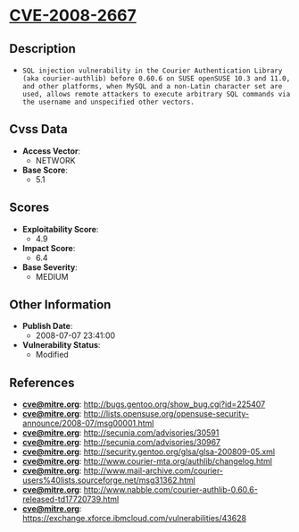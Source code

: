 
# [CVE-2008-2667](https://cve.mitre.org/cgi-bin/cvename.cgi?name=CVE-2008-2667)

## Description

- `SQL injection vulnerability in the Courier Authentication Library (aka courier-authlib) before 0.60.6 on SUSE openSUSE 10.3 and 11.0, and other platforms, when MySQL and a non-Latin character set are used, allows remote attackers to execute arbitrary SQL commands via the username and unspecified other vectors.`

## Cvss Data

- **Access Vector**:
  - NETWORK
- **Base Score**:
  - 5.1

## Scores

- **Exploitability Score**:
  - 4.9
- **Impact Score**:
  - 6.4
- **Base Severity**:
  - MEDIUM

## Other Information

- **Publish Date**:
  - 2008-07-07 23:41:00
- **Vulnerability Status**:
  - Modified

## References

- **cve@mitre.org**: http://bugs.gentoo.org/show_bug.cgi?id=225407
- **cve@mitre.org**: http://lists.opensuse.org/opensuse-security-announce/2008-07/msg00001.html
- **cve@mitre.org**: http://secunia.com/advisories/30591
- **cve@mitre.org**: http://secunia.com/advisories/30967
- **cve@mitre.org**: http://security.gentoo.org/glsa/glsa-200809-05.xml
- **cve@mitre.org**: http://www.courier-mta.org/authlib/changelog.html
- **cve@mitre.org**: http://www.mail-archive.com/courier-users%40lists.sourceforge.net/msg31362.html
- **cve@mitre.org**: http://www.nabble.com/courier-authlib-0.60.6-released-td17720739.html
- **cve@mitre.org**: https://exchange.xforce.ibmcloud.com/vulnerabilities/43628
